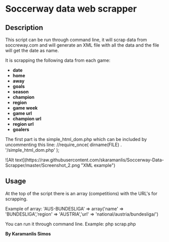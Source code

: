 # Soccerway data web scrapper
<h2>Description</h2>
<p>This script can be run through command line, it will scrap data from soccreway.com and will generate an XML file with all the data and the file will get the date as name.</p>
<p>It is scrapping the following data from each game:
<b><ul><li>date</li><li>home</li><li>away</li><li>goals</li><li>season</li><li>champion</li><li>region</li><li>game week</li><li>game url</li><li>champion url</li><li>region url</li><li>goalers</li></ul></b><p>
<p>The first part is the simple_html_dom.php which can be included by uncommenting this line: 
//require_once( dirname(FILE) . '/simple_html_dom.php' );</p>
![Alt text](https://raw.githubusercontent.com/skaramanlis/Soccerway-Data-Scrapper/master/Screenshot_2.png "XML example")
<h2>Usage</h2>
<p>At the top of the script there is an array (competitions) with the URL's for scrapping.</p>
<p>Example of array: 
'AUS-BUNDESLIGA' => array('name' => 'BUNDESLIGA','region' => 'AUSTRIA','url' => 'national/austria/bundesliga/')</p>
<p>You can run it through command line.
Example: php scrap.php </p>
<p></p><p></p>
<p><b>By Karamanlis Simos</b></p>
